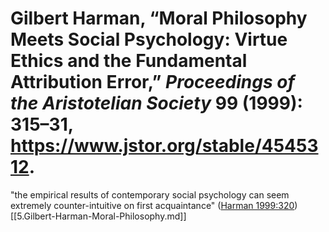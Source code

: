 # Gilbert Harman, “Moral Philosophy Meets Social Psychology: Virtue Ethics and the Fundamental Attribution Error,” *Proceedings of the Aristotelian Society* 99 (1999): 315–31, https://www.jstor.org/stable/4545312.

"the empirical results of contemporary social psychology can seem extremely counter-intuitive on first acquaintance" ([Harman 1999:320](zotero://open-pdf/library/items/CC8CW56M?page=6))
[[5.Gilbert-Harman-Moral-Philosophy.md]]